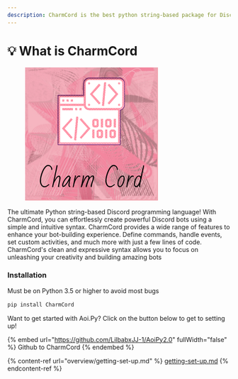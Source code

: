 ```yaml
---
description: CharmCord is the best python string-based package for Discord bot creators!
---
```


# 💡 What is CharmCord

<figure><img src=".gitbook/assets/Pink Gradient Circle Fashion (1).png" alt="" width="300"><figcaption></figcaption></figure>

The ultimate Python string-based Discord programming language! With CharmCord, you can effortlessly create powerful Discord bots using a simple and intuitive syntax. CharmCord provides a wide range of features to enhance your bot-building experience. Define commands, handle events, set custom activities, and much more with just a few lines of code. CharmCord's clean and expressive syntax allows you to focus on unleashing your creativity and building amazing bots

### Installation

Must be on Python 3.5 or higher to avoid most bugs

```sh
pip install CharmCord
```

Want to get started with Aoi.Py? Click on the button below to get to setting up!

{% embed url="https://github.com/LilbabxJJ-1/AoiPy2.0" fullWidth="false" %}
Github to CharmCord
{% endembed %}

{% content-ref url="overview/getting-set-up.md" %}
[getting-set-up.md](overview/getting-set-up.md)
{% endcontent-ref %}



##



